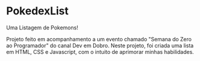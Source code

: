 # PokedexList
Uma Listagem de Pokemons!

Projeto feito em acompanhamento a um evento chamado "Semana do Zero ao Programador" do canal Dev em Dobro.
Neste projeto, foi criada uma lista em HTML, CSS e Javascript, com o intuito de aprimorar minhas habilidades.

